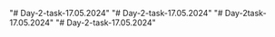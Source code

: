 "# Day-2-task-17.05.2024" 
"# Day-2-task-17.05.2024" 
"# Day-2task-17.05.2024" 
"# Day-2-task-17.05.2024" 
